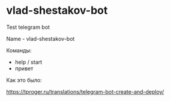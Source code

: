 # vlad-shestakov-bot
Test telegram bot

Name - vlad-shestakov-bot

Команды:
* help / start
* привет

Как это было:

https://tproger.ru/translations/telegram-bot-create-and-deploy/
